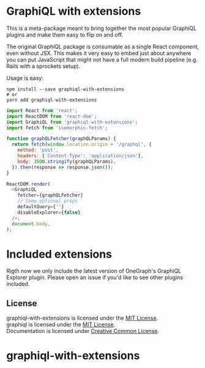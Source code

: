 # GraphiQL with extensions

This is a meta-package meant to bring together the most popular GraphiQL plugins and make them easy to flip on and off.

The original GraphiQL package is consumable as a single React component, even without JSX. This makes it very easy to embed just about anywhere you can put JavaScript that might not have a full modern build pipeline (e.g. Rails with a sprockets setup).

Usage is easy:

```
npm install --save graphiql-with-extensions
# or
yarn add graphiql-with-extensions
```

```javascript
import React from 'react';
import ReactDOM from 'react-dom';
import GraphiQL from 'graphiql-with-extensions';
import fetch from 'isomorphic-fetch';

function graphQLFetcher(graphQLParams) {
  return fetch(window.location.origin + '/graphql', {
    method: 'post',
    headers: {'Content-Type': 'application/json'},
    body: JSON.stringify(graphQLParams),
  }).then(response => response.json());
}

ReactDOM.render(
  <GraphiQL
    fetcher={graphQLFetcher}
    // Some optional props
    defaultQuery={''}
    disableExplorer={false}
  />,
  document.body,
);
```

# Included extensions

Rigth now we only include the latest version of OneGraph's GraphiQL Explorer plugin. Please open an issue if you'd like to see other plugins included.

## License

graphiql-with-extensions is licensed under the [MIT License](http://opensource.org/licenses/MIT).<br>
graphiql is licensed under the [MIT License](http://opensource.org/licenses/MIT).<br>
Documentation is licensed under [Creative Common License](http://creativecommons.org/licenses/by/4.0/).<br>

# graphiql-with-extensions
